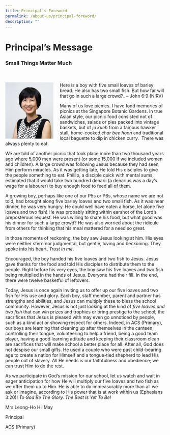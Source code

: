 ```yaml
---
title: Principal's Foreword
permalink: /about-us/principal-foreword/
description: ""
---
```

# **Principal’s Message**



### **Small Things Matter Much**

<br>
<br>
<img src="/images/ppp11263456.jpg" style="width:30%;margin-right:20px;" align="left">
Here is a boy with five small loaves of barley bread. He also has two small fish. But how far will that go in such a large crowd?_ – John 6:9 (NIRV)

Many of us love picnics. I have fond memories of picnics at the Singapore Botanic Gardens. In true Asian style, our picnic food consisted not of sandwiches, salads or pies packed into vintage baskets, but of _ju kueh_ from a famous hawker stall, home-cooked _char bee hoon_ and traditional local baguette to dip in chicken curry.&nbsp; There was always plenty to eat.



We are told of another picnic that took place more than two thousand years ago where 5,000 men were present (or some 15,000 if we included women and children). A large crowd was following Jesus because they had seen Him perform miracles. As it was getting late, He told His disciples to give the people something to eat. Phillip, a disciple quick with mental sums, estimated that it would take two hundred denarii (a denarius was a day’s wage for a labourer) to buy enough food to feed all of them.

A growing boy, perhaps like one of our P5s or P6s, whose name we are not told, had brought along five barley loaves and two small fish. As it was near dinner, he was very hungry. He could well have eaten a horse, let alone five loaves and two fish! He was probably sitting within earshot of the Lord’s preposterous request. He was willing to share his food, but what good was his dinner for such a large crowd? He was also worried about the ridicule from others for thinking that his meal mattered for a need so great.

In those moments of reckoning, the boy saw Jesus looking at him. His eyes were neither stern nor judgmental, but gentle, loving and beckoning. They spoke into his heart, _Trust in me_.

Encouraged, the boy handed his five loaves and two fish to Jesus. Jesus gave thanks for the food and told His disciples to distribute them to the people. Right before his very eyes, the boy saw his five loaves and two fish being multiplied in the hands of Jesus. Everyone had their fill. In the end, there were twelve basketful of leftovers.

Today, Jesus is once again inviting us to offer up our five loaves and two fish for His use and glory. Each boy, staff member, parent and partner has strengths and abilities, and Jesus can multiply these to bless the school community. However, Jesus is not just looking at the kind of _five loaves and two fish_ that can win prizes and trophies or bring prestige to the school; the sacrifices that Jesus is pleased with may even go unnoticed by people, such as a kind act or showing respect for others. Indeed, in ACS (Primary), our boys are learning that cleaning up after themselves in the canteen, controlling their tongue, volunteering to help a friend, being a good team player, having a good learning attitude and keeping their classroom clean are sacrifices that will make school a better place for all. After all, God does not despise our small gifts. He used a couple who were past child-bearing age to create a nation for Himself and a tongue-tied shepherd to lead His people out of slavery. All He needs is our faithfulness and obedience; we can trust Him to do the rest.

As we participate in God’s mission for our school, let us watch and wait in eager anticipation for how He will multiply our five loaves and two fish as we offer them up to Him. He is able to do immeasurably more than all we ask or imagine, according to His power that is at work within us (Ephesians 3:20)! _To God Be The Glory. The Best Is Yet To Be!_

Mrs Leong-Ho Hil May

Principal

ACS (Primary)